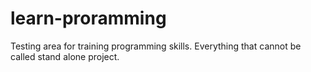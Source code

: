 # learn-proramming
Testing area for training programming skills. Everything that cannot be called stand alone project.

